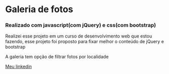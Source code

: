 # Galeria de fotos
### Realizado com javascript(com jQuery) e css(com bootstrap)

Realizei esse projeto em um curso de desenvolvimento web que estou fazendo, esse projeto foi proposto para fixar melhor o conteúdo de jQuery e bootstrap

A galeria tem opção de filtrar fotos por localidade

[Meu linkedin](https://www.linkedin.com/in/thiago-crespo-felippi/)